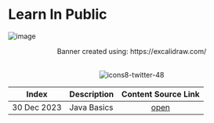 # Learn In Public
![image](https://github.com/KshitizRana/DailyQuest/assets/93457779/1e8fb507-57af-4518-8dc4-8d3468daeef2)

<div align="center">
  Banner created using: https://excalidraw.com/
</div>

<br>

<div align="center">
  
  ![icons8-twitter-48](https://github.com/shubhsharma19/LearnInPublic/assets/69891912/399c0d7f-428b-48d6-a5f9-05895e3bc4d9)
  
</div>

<div align="center">

|Index| Description | Content Source Link |
|:--:|:-------------|:------------------:|
|30 Dec 2023|Java Basics|[open](https://twitter.com/Kshitiztwt/status/1741050754046242957)|

